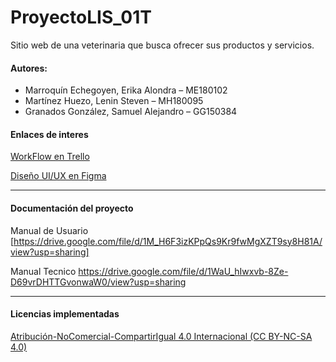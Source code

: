 # ProyectoLIS_01T
Sitio web de una veterinaria que busca ofrecer sus productos y servicios.

#### Autores:
- Marroquín Echegoyen, Erika Alondra – ME180102
- Martínez Huezo, Lenin Steven – MH180095
- Granados González, Samuel Alejandro – GG150384

#### Enlaces de interes

[WorkFlow en Trello](https://trello.com/b/fI9FvrOR/proyecto-lis-01t)

[Diseño UI/UX en Figma](https://www.figma.com/file/pyrfeaGnNi8buLMdFFX32I/Mock-Ups?node-id=0%3A1)

------------

#### Documentación del proyecto
Manual de Usuario
[https://drive.google.com/file/d/1M_H6F3izKPpQs9Kr9fwMgXZT9sy8H81A/view?usp=sharing]

Manual Tecnico
https://drive.google.com/file/d/1WaU_hIwxvb-8Ze-D69vrDHTTGvonwaW0/view?usp=sharing

------------
#### Licencias implementadas
[Atribución-NoComercial-CompartirIgual 4.0 Internacional (CC BY-NC-SA 4.0) ](http://creativecommons.org/licenses/by-nc/4.0/deed.es "Atribución-NoComercial-CompartirIgual 4.0 Internacional (CC BY-NC-SA 4.0) ")
